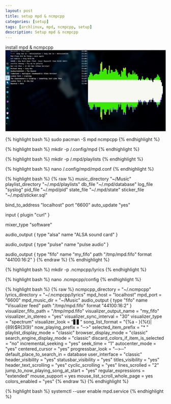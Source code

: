 ```yaml
---
layout: post
title: setup mpd & ncmpcpp
categories: [setup]
tags: [archlinux, mpd, ncmpcpp, setup]
description: Setup mpd & ncmpcpp
---
```


install mpd & ncmpcpp
![ncmpcpp](/assets/media/ncmpcpp-mpd.png)


{% highlight bash %}
sudo pacman -S mpd ncmpcpp
{% endhighlight %}

{% highlight bash %}
mkdir -p /.config/mpd
{% endhighlight %}

{% highlight bash %}
mkdir -p /.mpd/playlists
{% endhighlight %}

{% highlight bash %}
nano /.config/mpd/mpd.conf
{% endhighlight %}

{% highlight bash %}
{% raw %}
music_directory		"~/Music"
playlist_directory	"~/.mpd/playlists"
db_file			"~/.mpd/database"
log_file		"syslog"
pid_file		"~/.mpd/pid"
state_file		"~/.mpd/state"
sticker_file		"~/.mpd/sticker.sql"

bind_to_address	"localhost"
port		"6600"
auto_update	"yes"

input {
        plugin "curl"
}

mixer_type	"software"

audio_output {
	type	"alsa"
	name	"ALSA sound card"
}

audio_output {
        type	"pulse"
        name	"pulse audio"
}

audio_output {
    type	"fifo"
    name	"my_fifo"
    path	"/tmp/mpd.fifo"
    format	"44100:16:2"
}
{% endraw %}
{% endhighlight %}

{% highlight bash %}
mkdir -p .ncmpcpp/lyrics
{% endhighlight %}

{% highlight bash %}
nano .ncmpcpp/config
{% endhighlight %}

{% highlight bash %}
{% raw %}
ncmpcpp_directory = "~/.ncmpcpp"
lyrics_directory = "~/.ncmpcpp/lyrics"
mpd_host = "localhost"
mpd_port = "6600"
mpd_music_dir = "~/Music"
audio_output {
        type	"fifo"
        name	"Visualizer feed"
        path	"/tmp/mpd.fifo"
        format	"44100:16:2" 
        }
visualizer_fifo_path = "/tmp/mpd.fifo"
visualizer_output_name = "my_fifo"
visualizer_in_stereo = "yes"
visualizer_sync_interval = "30"
visualizer_type = "spectrum"
visualizer_look = "▋▋"
song_list_format = "{%a - }{%t}|{$8%f$9}$R{$3(%l)$9}"
now_playing_prefix = "─>"
selected_item_prefix = "* "
playlist_display_mode = "classic"
browser_display_mode = "classic"
search_engine_display_mode = "classic"
discard_colors_if_item_is_selected = "no"
incremental_seeking = "yes"
seek_time = "1"
autocenter_mode = "yes"
centered_cursor = "yes"
progressbar_look = "─>─"
default_place_to_search_in = database
user_interface = "classic"
header_visibility = "yes"
statusbar_visibility = "yes"
titles_visibility = "yes"
header_text_scrolling = "yes"
cyclic_scrolling = "yes"
lines_scrolled = "2"
jump_to_now_playing_song_at_start = "yes"
regular_expressions = "extended"
mouse_support = yes
mouse_list_scroll_whole_page = yes
colors_enabled = "yes"
{% endraw %}
{% endhighlight %}

{% highlight bash %}
systemctl --user enable mpd.service
{% endhighlight %}
